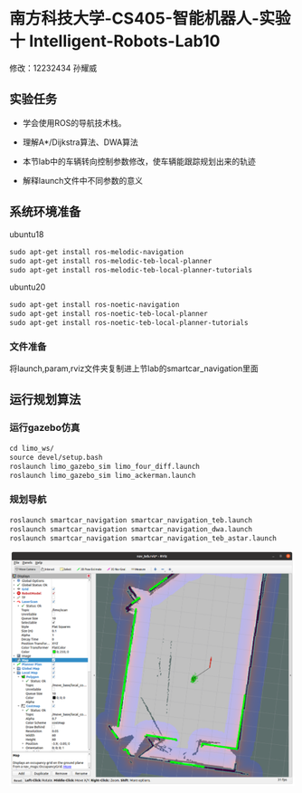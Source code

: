 # 南方科技大学-CS405-智能机器人-实验十 Intelligent-Robots-Lab10


修改：12232434 孙耀威

## 实验任务

- 学会使用ROS的导航技术栈。

- 理解A\*/Dijkstra算法、DWA算法
- 本节lab中的车辆转向控制参数修改，使车辆能跟踪规划出来的轨迹
- 解释launch文件中不同参数的意义



## 系统环境准备

ubuntu18
```commandline
sudo apt-get install ros-melodic-navigation
sudo apt-get install ros-melodic-teb-local-planner
sudo apt-get install ros-melodic-teb-local-planner-tutorials
```

ubuntu20
```commandline
sudo apt-get install ros-noetic-navigation
sudo apt-get install ros-noetic-teb-local-planner
sudo apt-get install ros-noetic-teb-local-planner-tutorials
```
### 文件准备
将launch,param,rviz文件夹复制进上节lab的smartcar_navigation里面

## 运行规划算法



### 运行gazebo仿真
```
cd limo_ws/
source devel/setup.bash
roslaunch limo_gazebo_sim limo_four_diff.launch
roslaunch limo_gazebo_sim limo_ackerman.launch
```

### 规划导航
```
roslaunch smartcar_navigation smartcar_navigation_teb.launch
roslaunch smartcar_navigation smartcar_navigation_dwa.launch
roslaunch smartcar_navigation smartcar_navigation_teb_astar.launch
```

![result](images/img1.png)